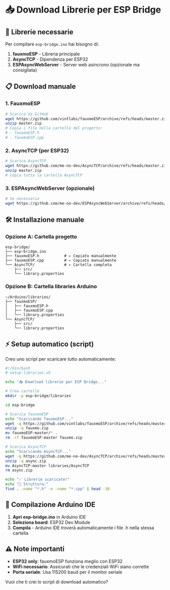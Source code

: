 # 📥 Download Librerie per ESP Bridge

## 🎯 Librerie necessarie
Per compilare `esp-bridge.ino` hai bisogno di:

1. **fauxmoESP** - Libreria principale
2. **AsyncTCP** - Dipendenza per ESP32
3. **ESPAsyncWebServer** - Server web asincrono (opzionale ma consigliata)

## 📋 Download manuale

### 1. FauxmoESP
```bash
# Scarica da GitHub
wget https://github.com/vintlabs/fauxmoESP/archive/refs/heads/master.zip
unzip master.zip
# Copia i file nella cartella del progetto:
# - fauxmoESP.h
# - fauxmoESP.cpp
```

### 2. AsyncTCP (per ESP32)
```bash
# Scarica AsyncTCP
wget https://github.com/me-no-dev/AsyncTCP/archive/refs/heads/master.zip
unzip master.zip
# Copia tutta la cartella AsyncTCP
```

### 3. ESPAsyncWebServer (opzionale)
```bash
# Se necessario
wget https://github.com/me-no-dev/ESPAsyncWebServer/archive/refs/heads/master.zip
```

## 🛠️ Installazione manuale

### Opzione A: Cartella progetto
```
esp-bridge/
├── esp-bridge.ino
├── fauxmoESP.h           # ← Copiato manualmente
├── fauxmoESP.cpp         # ← Copiato manualmente
└── AsyncTCP/             # ← Cartella completa
    ├── src/
    └── library.properties
```

### Opzione B: Cartella libraries Arduino
```
~/Arduino/libraries/
├── fauxmoESP/
│   ├── fauxmoESP.h
│   ├── fauxmoESP.cpp
│   └── library.properties
└── AsyncTCP/
    ├── src/
    └── library.properties
```

## ⚡ Setup automatico (script)

Creo uno script per scaricare tutto automaticamente:

```bash
#!/bin/bash
# setup-libraries.sh

echo "📥 Download librerie per ESP Bridge..."

# Crea cartelle
mkdir -p esp-bridge/libraries

cd esp-bridge

# Scarica fauxmoESP
echo "Scaricando fauxmoESP..."
wget -q https://github.com/vintlabs/fauxmoESP/archive/refs/heads/master.zip -O fauxmo.zip
unzip -q fauxmo.zip
mv fauxmoESP-master/* .
rm -rf fauxmoESP-master fauxmo.zip

# Scarica AsyncTCP
echo "Scaricando AsyncTCP..."
wget -q https://github.com/me-no-dev/AsyncTCP/archive/refs/heads/master.zip -O async.zip
unzip -q async.zip
mv AsyncTCP-master libraries/AsyncTCP
rm async.zip

echo "✅ Librerie scaricate!"
echo "📁 Struttura:"
find . -name "*.h" -o -name "*.cpp" | head -10
```

## 🔧 Compilazione Arduino IDE

1. **Apri esp-bridge.ino** in Arduino IDE
2. **Seleziona board**: ESP32 Dev Module
3. **Compila** - Arduino IDE troverà automaticamente i file .h nella stessa cartella

## ⚠️ Note importanti

- **ESP32 only**: fauxmoESP funziona meglio con ESP32
- **WiFi necessario**: Assicurati che le credenziali WiFi siano corrette
- **Porta seriale**: Usa 115200 baud per il monitor seriale

Vuoi che ti crei lo script di download automatico?